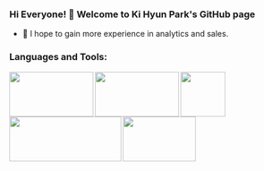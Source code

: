 ### Hi Everyone! 👋 Welcome to Ki Hyun Park's GitHub page

- 🌱 I hope to gain more experience in analytics and sales.

### Languages and Tools:

<img align="left" src="https://user-images.githubusercontent.com/74960356/100109942-b8d42f00-2eaf-11eb-8012-f08cc82e3d2b.jpg" width="150" height="80" />
<img align="left" src="https://user-images.githubusercontent.com/74960356/100103460-4744b280-2ea8-11eb-897a-e02efefdc208.png" width="150" height="80" />
<img align="left" src="https://user-images.githubusercontent.com/74960356/100103252-fd5bcc80-2ea7-11eb-93e6-51ddc07dac37.png" width="80" height="80" />
<img align="left" src="https://user-images.githubusercontent.com/74960356/100109211-f4222e00-2eae-11eb-94c7-3b4d49108c3e.png" width="200" height="80" />
<img align="left" src="https://user-images.githubusercontent.com/74960356/103411855-a25b7a80-4bb5-11eb-9e23-6f7cb3209e22.png" width="130" height="80" />




<!--
**Ki-Hyun-Park/Ki-Hyun-Park** is a ✨ _special_ ✨ repository because its `README.md` (this file) appears on your GitHub profile.


